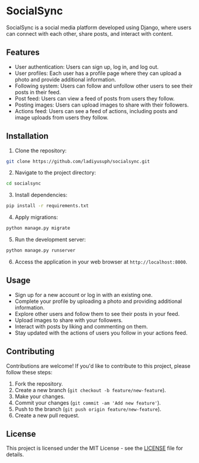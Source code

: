 # SocialSync

SocialSync is a social media platform developed using Django, where users can connect with each other, share posts, and interact with content.

## Features

- User authentication: Users can sign up, log in, and log out.
- User profiles: Each user has a profile page where they can upload a photo and provide additional information.
- Following system: Users can follow and unfollow other users to see their posts in their feed.
- Post feed: Users can view a feed of posts from users they follow.
- Posting images: Users can upload images to share with their followers.
- Actions feed: Users can see a feed of actions, including posts and image uploads from users they follow.

## Installation

1. Clone the repository:

```bash
git clone https://github.com/ladiyusuph/socialsync.git
```

2. Navigate to the project directory:

```bash
cd socialsync
```

3. Install dependencies:

```bash
pip install -r requirements.txt
```

4. Apply migrations:

```bash
python manage.py migrate
```

5. Run the development server:

```bash
python manage.py runserver
```

6. Access the application in your web browser at `http://localhost:8000`.

## Usage

- Sign up for a new account or log in with an existing one.
- Complete your profile by uploading a photo and providing additional information.
- Explore other users and follow them to see their posts in your feed.
- Upload images to share with your followers.
- Interact with posts by liking and commenting on them.
- Stay updated with the actions of users you follow in your actions feed.

## Contributing

Contributions are welcome! If you'd like to contribute to this project, please follow these steps:

1. Fork the repository.
2. Create a new branch (`git checkout -b feature/new-feature`).
3. Make your changes.
4. Commit your changes (`git commit -am 'Add new feature'`).
5. Push to the branch (`git push origin feature/new-feature`).
6. Create a new pull request.

## License

This project is licensed under the MIT License - see the [LICENSE](LICENSE) file for details.
```